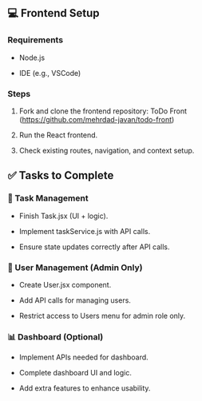 ## 💻 Frontend Setup

### Requirements

- Node.js

- IDE (e.g., VSCode)

### Steps

1. Fork and clone the frontend repository: ToDo Front
   (https://github.com/mehrdad-javan/todo-front)

2. Run the React frontend.

3. Check existing routes, navigation, and context setup.

## ✅ Tasks to Complete

### 📝 Task Management

- Finish Task.jsx (UI + logic).

- Implement taskService.js with API calls.

- Ensure state updates correctly after API calls.

### 👥 User Management (Admin Only)

- Create User.jsx component.

- Add API calls for managing users.

- Restrict access to Users menu for admin role only.

### 📊 Dashboard (Optional)

- Implement APIs needed for dashboard.

- Complete dashboard UI and logic.

- Add extra features to enhance usability.
